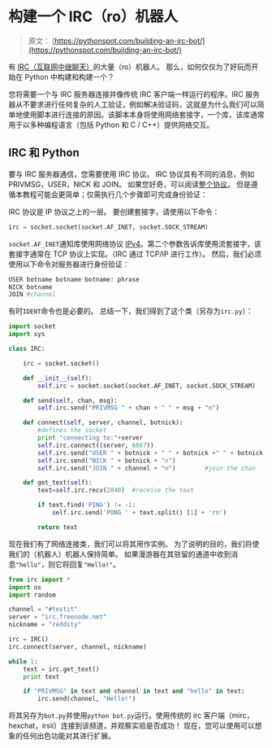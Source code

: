 # 构建一个 IRC（ro）机器人

> 原文： [https://pythonspot.com/building-an-irc-bot/](https://pythonspot.com/building-an-irc-bot/)

有 [IRC（互联网中继聊天）](https://en.wikipedia.org/wiki/Internet_Relay_Chat)的大量（ro）机器人。 那么，如何仅仅为了好玩而开始在 Python 中构建和构建一个？

您将需要一个与 IRC 服务器连接并像传统 IRC 客户端一样运行的程序。IRC 服务器从不要求进行任何复杂的人工验证，例如解决验证码，这就是为什么我们可以简单地使用脚本进行连接的原因。该脚本本身将使用网络套接字，一个库，该库通常用于以多种编程语言（包括 Python 和 C / C++）提供网络交互。

## IRC 和 Python

要与 IRC 服务器通信，您需要使用 IRC 协议。 IRC 协议具有不同的消息，例如 PRIVMSG，USER，NICK 和 JOIN。 如果您好奇，可以阅读[整个协议](http://www.irc.org/tech_docs/rfc1459.html)。 但是遵循本教程可能会更简单；仅需执行几个步骤即可完成身份验证：

IRC 协议是 IP 协议之上的一层。 要创建套接字，请使用以下命令：

```py
irc = socket.socket(socket.AF_INET, socket.SOCK_STREAM)

```

`socket.AF_INET`通知库使用网络协议 [IPv4](https://en.wikipedia.org/wiki/IPv4)。第二个参数告诉库使用流套接字，该套接字通常在 TCP 协议上实现。（IRC 通过 TCP/IP 进行工作）。 然后，我们必须使用以下命令对服务器进行身份验证：

```py
USER botname botname botname: phrase
NICK botname
JOIN #channel
```

有时`IDENT`命令也是必要的。 总结一下，我们得到了这个类（另存为`irc.py`）：

```py
import socket
import sys

class IRC:

    irc = socket.socket()

    def __init__(self):  
        self.irc = socket.socket(socket.AF_INET, socket.SOCK_STREAM)

    def send(self, chan, msg):
        self.irc.send("PRIVMSG " + chan + " " + msg + "n")

    def connect(self, server, channel, botnick):
        #defines the socket
        print "connecting to:"+server
        self.irc.connect((server, 6667))                                                         #connects to the server
        self.irc.send("USER " + botnick + " " + botnick +" " + botnick + " :This is a fun bot!n") #user authentication
        self.irc.send("NICK " + botnick + "n")               
        self.irc.send("JOIN " + channel + "n")        #join the chan

    def get_text(self):
        text=self.irc.recv(2040)  #receive the text

        if text.find('PING') != -1:                      
            self.irc.send('PONG ' + text.split() [1] + 'rn') 

        return text

```

现在我们有了网络连接类，我们可以将其用作实例。 为了说明的目的，我们将使我们的（机器人）机器人保持简单。 如果漫游器在其驻留的通道中收到消息`"hello"`，则它将回复`"Hello!"`。

```py
from irc import *
import os
import random

channel = "#testit"
server = "irc.freenode.net"
nickname = "reddity"

irc = IRC()
irc.connect(server, channel, nickname)

while 1:
    text = irc.get_text()
    print text

    if "PRIVMSG" in text and channel in text and "hello" in text:
        irc.send(channel, "Hello!")

```

将其另存为`bot.py`并使用`python bot.py`运行。使用传统的 irc 客户端（mirc，hexchat，irsii）连接到该频道，并观察实验是否成功！ 现在，您可以使用可以想象的任何出色功能对其进行扩展。